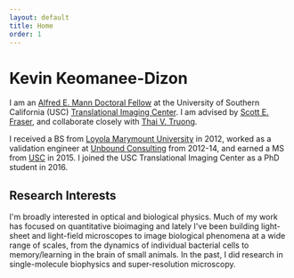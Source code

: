 ```yaml
---
layout: default
title: Home
order: 1
---
```


# Kevin Keomanee-Dizon

I am an [Alfred E. Mann Doctoral Fellow](http://ami.usc.edu/outreach/) at the University of Southern California (USC) [Translational Imaging Center](http://bioimaging.usc.edu). I am advised by [Scott E. Fraser](http://bioimaging.usc.edu/sefraser.html), and collaborate closely with [Thai V. Truong](https://www.researchgate.net/profile/Thai_Truong).

I received a BS from [Loyola Marymount University](http://lmu.edu/) in 2012, worked as a validation engineer at [Unbound Consulting](http://unbound-consulting.com/) from 2012-14, and earned a MS from [USC](http://usc.edu/) in 2015. I joined the USC Translational Imaging Center as a PhD student in 2016.

## Research Interests

I'm broadly interested in optical and biological physics. Much of my work has focused on quantitative bioimaging and lately I've been building light-sheet and light-field microscopes to image biological phenomena at a wide range of scales, from the dynamics of individual bacterial cells to memory/learning in the brain of small animals. In the past, I did research in single-molecule biophysics and super-resolution  microscopy.
